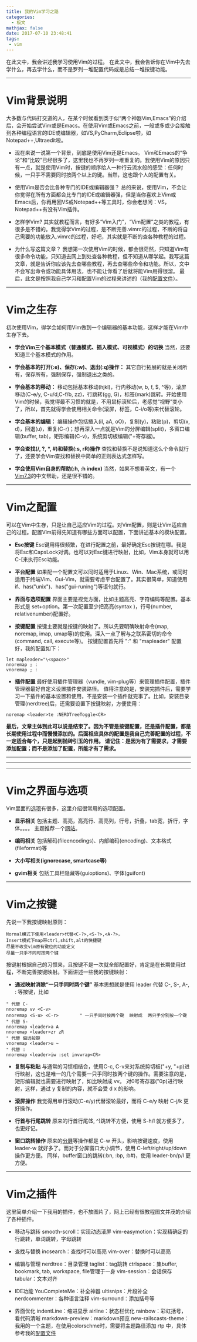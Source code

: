 ```yaml
---
title: 我的Vim学习之路
categories:
  - 极文
mathjax: false
date: 2017-07-10 23:48:41
tags: 
 - vim
---
```


在此文中，我会讲述我学习使用Vim的过程。
在此文中，我会告诉你在Vim中先去学什么，再去学什么，而不是罗列一堆配置代码或是总结一堆按键功能。


<!-- more -->

---
# Vim背景说明
大多数与代码打交道的人，在某个时候看到类于似“两个神器Vim,Emacs”的介绍后，会开始尝试Vim或是Emacs。在使用Vim或Emacs之前，一般或多或少会接触到各种编程语言的IDE或编辑器，如VS,PyCharm,Eclipse啦，如Notepad++,Ultraedit啦。

 - 现在来说一说第一个背景，到底是使用Vim还是Emacs。
 Vim和Emacs的“争论”和“比较”已经很多了，这里我也不再罗列一堆重复的。我使用Vim的原因只有一点，就是使用Vim时，按键的顺序给人一种行云流水般的感受：任何时候，一只手不需要同时按两个以上的键。当然，这也跟个人的配置有关。

 - 使用Vim是否会比各种专门的IDE或编辑器强？
 总的来说，使用Vim，不会让你觉得在所有方面都会比专门的IDE或编辑器强，但是当你喜欢上Vim或Emacs后，你再用回VS或Notepad++等工具时，你会老想问：VS，Notepad++有没有Vim插件。

 - 怎样学Vim?
 其实就教程而言，有好多“Vim入门”，“Vim配置”之类的教程，有很多是不错的。我觉得学Vim的过程，是不断完善.vimrc的过程，不断的将自己需要的功能放入.vimrc的过程，好吧，其实就是不断的查各种教程的过程。

 - 为什么写这篇文章？
 我想第一次使用Vim的时候，都会很茫然，只知道Vim有很多命令功能，只知道去网上到处查各种教程，但不知道从哪学起。我写这篇文章，就是告诉你应该先去查哪些教程，再去查哪些命令和功能。所以，文中不会写出命令或功能具体用法，也不能让你看了后就将能Vim用得很溜。
 最后，此文是按照我自己学习和配置Vim的过程来讲述的（我的[配置文件](https://github.com/yehuohan/LinuxConfigs)）。


---
# Vim之生存
初次使用Vim，得学会如何用Vim做到一个编辑器的基本功能，这样才能在Vim中生存下去。
 - **学会Vim三个基本模式（普通模式、插入模式、可视模式）的切换**
 当然，还要知道三个基本模式的作用。

 - **学会基本的打开(:e)、保存(:w)、退出(:q)操作：**
 其它自行拓展的就是关闭所有，保存所有，强制保存，强制退出之类的。

 - **学会基本的移动：**
 移动包括基本移动(hjkl)，行内移动(w, b, f, \$, ^等)，滚屏移动(C-e/y, C-u/d,C-f/b, zz)，行跳转(gg, G)，标签(mark)跳转。开始使用Vim的时候，我觉得最不习惯的就是，不用鼠标滚轮后，老感觉“视野”变小了，所以，首先就得学会使用相关命令(滚屏，标签，C-i/o等)来代替滚轮。

 - **学会基本的编辑：**
 编辑操作包括插入(iI, aA, oO)，复制(y)，粘贴(p)，剪切(x, d)，回退(u)，重复(C-r)；想再深入一点就是Vim的分屏编辑(split)，多窗口编辑(buffer, tab)，矩形编辑(C-v)，系统剪切板编辑("+寄存器)。

 - **学会查找(/, ?, \*, \#)和替换(:s, rR)操作**
 查找和替换不是说知道这么个命令就行了，还要学会Vim查找和替换中简单的正则表达式怎样写。

 - **学会使用Vim自身的帮助(:h, :h index)**
 当然，如果不想看英文，有一个[Vim7.3](http://www.lovean.com/doc/vim/)的中文帮助，还是很不错的。

---
# Vim之配置
可以在Vim中生存，只是让自己适应Vim的过程。对Vim配置，则是让Vim适应自己的过程。配置Vim前得先知道有哪些方面可以配置，下面讲述基本的模块配置。

 - **Esc按键**
 Esc键用得很频繁，在进行配置之前，最好确定Esc按键在哪。我是将Esc和CapsLock对调。也可以对Esc键进行映射，比如，Vim本身就可以用C-\[来执行Esc功能。

 - **平台配置**
 如果配一个配置文可以同时适用于Linux、Win、Mac系统，或同时适用于终端Vim、Gui-Vim，就需要考虑平台配置了。其实很简单，知道使用if、has("unix")、has("gui-runing")等语句就行。

 - **界面与选项配置**
 界面主要是视觉方面，比如主题高亮、字符编码等配置。基本形式是 set+option。第一次配置至少把高亮(syntax )，行号(number, relativenumber)配置好。

 - **按键配置**
 按键主要就是按键的映射了。所以先要明确映射命令(map, noremap, imap, umap等)的使用。深入一点了解与之联系密切的命令(command, call, execute等)。
 按键配置首先将 ":" 和 "mapleader" 配置好，我的配置如下：
```
let mapleader="\<space>"            
nnoremap ; :
vnoremap ; :
```

 - **插件配置**
 最好使用插件管理器（vundle, vim-plug等）来管理插件配置，插件管理器最好自定义设置插件安装路径。
 值得注意的是，安装完插件后，需要学习一下插件的基本设置和使用，不是安装一个插件就完事了。比如，安装目录管理(nerdtree)后，还需要设置下按键映射，方便使用：
```
noremap <leader>te :NERDTreeToggle<CR>
```


**最后，文章主体到此可以说是结束了。因为不管是按键配置，还是插件配置，都是长期使用过程中而慢慢添加的。后面相应具体的配置是我自己完善配置的过程，不一定适合每个，只是起到抛砖引玉的作用。
请记住：是因为有了需要求，才需要添加配置；而不是添加了配置，所能才有了需求。**


---

---

---
# Vim之界面与选项
Vim里面的[选项](http://www.lovean.com/doc/vim/quickref.html#option-list)有很多，这里介绍很常用的选项配置。

 - **显示相关**
 包括主题、高亮，高亮行、高亮列，行号，折叠，tab宽，折行，字体。。。。
 主题推荐一个[网站](http://vimcolors.com/)。

 - **编码相关**
 包括解码(fileencodings)、内部编码(encoding)、文本格式(fileformat)等

 - **大小写相关(ignorecase, smartcase等)**

 - **gvim相关**
 包括工具栏隐藏等(guioptions)、字体(guifont)


---
# Vim之按键
先说一下我按键映射原则：

```
Normal模式下使用<leader>代替<C-?>,<S-?>,<A-?>，
Insert模式下map带ctrl,shift,alt的快捷键
尽量不改变vim原有键位的功能定义
尽量一只手不同时按两个键
```

按键射根据自己的习惯来，且按键不是一次就全部配置好，肯定是在长期使用过程，不断完善按键映射。下面讲述一些我的按键映射：

 - **通过映射消除“一只手同时两个键”**
 基本思想就是使用 leader 代替 C-, S-, A-, : 等按键，比如

```
" 代替 C-
nnoremap vv <C-v>
nnoremap <S-u> <C-r>        " 一只手同时按两个键  映射成  两只手分别按一个键
" 代替 S-
nnoremap <leader>a A
nnoremap <leader>zr zR
" 代替 偏远按键
vnoremap <leader>u ~
" 代替 :
nnoremap <leader>iw :set invwrap<CR>
```

 - **复制与粘贴**
 与通常的习惯相结合，使用C-c, C-v来对系统剪切板("+y, "+p)进行映射，这也是唯一的几个需要一只手同时按两个键的操作。需要注意的是，矩形编辑就也需要进行映射了，如比映射成 vv。
 对0号寄存器("0p)进行映射，这样，通过 y 复制的内容，就不会受 d x 的影响。

 - **滚屏操作**
 我觉得用单行滚动(C-e/y)代替滚轮最好，而将 C-e/y 映射 C-j/k 更好操作。

 - **行首与行尾跳转**
 原来的行首行尾($, ^)跳转不方便，使用 S-h/l 就方便多了，也更好记。

 - **窗口跳转操作**
 原来的[分屏](http://www.lovean.com/doc/vim/index.html#CTRL-W)等操作都是 C-w 开头，影响按键速度，使用 leader-w 就好多了。而对于分屏窗口大小调节，使用 C-left/right/up/down 操作更方便。
 同样，buffer窗口的跳转(:bn, :bp, :b#)，使用 leader-bn/p/l 更方便。



---
# Vim之插件
这里简单介绍一下我用的插件，也不放图片了，网上已经有很教程图文并茂的介绍了各种插件。

 - 移动与跳转
 smooth-scroll：实现动态滚屏
 vim-easymotion：实现精确定的行跳转，单词跳转，字母跳转

 - 查找与替换
 incsearch：查找时可以高亮
 vim-over：替换时可以高亮

 - 编辑与管理
 nerdtree：目录管理
 taglist：tag跳转
 ctrlspace：集buffer, bookmark, tab, workspace, file管理于一身
 vim-session：会话保存
 tabular：文本对齐

 - IDE功能
 YouCompleteMe：补全神器
 ultisnips：片段补全
 nerdcommenter：各种语言注释
 vim-surround：添加括号等

 - 界面优化
 indentLine：缩进显示
 airline：状态栏优化
 rainbow：彩虹括号，看代码清晰
 markdown-preview：markdown预览
 new-railscasts-theme：我用的一个主题，在使用colorschme时，需要将主题路径添加 rtp 中，具体参考我的[配置文件](https://github.com/yehuohan/LinuxConfigs)

